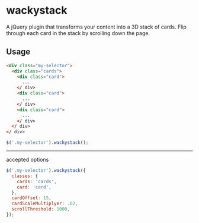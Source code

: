 # wackystack

A jQuery plugin that transforms your content into a 3D stack of cards. Flip through each card in the stack by scrolling down the page.

## Usage
```html
<div class="my-selector">
  <div class="cards">
    <div class="card">
      ...
    </ div>
    <div class="card">
      ...
    </ div>
    <div class="card">
      ...
    </ div>
  </ div>
</ div>
```
``` javascript
$('.my-selector').wackystack();
```
---
accepted options
``` javascript
$('.my-selector').wackystack({
  classes: {
    cards: 'cards',
    card: 'card',
  },
  cardOffset: 15,
  cardScaleMultiplyer: .02,
  scrollThreshold: 1000,
});
```
